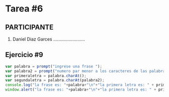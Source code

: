 # Tarea #6

## PARTICIPANTE
1. Daniel Diaz Garces .........................

## Ejercicio #9

```javascript
var palabra = prompt("ingrese una frase ");
var palabra2 = prompt("numero par menor a los caracteres de las palabras ");
var primeraletra = palabra.charAt();
var segundaletra = palabra.charAt(palabra2);
console.log("la frase es: "+palabra+"\n"+"la primera letra es: " + primeraletra + "\n" +"el numero par ingresado es: "+palabra2+ "\n" +   "el caracter en esta posicion corresponde a la letra: " + segundaletra);
window.alert("la frase es: "+palabra+"\n"+"la primera letra es: " + primeraletra + "\n" +"el numero par ingresado es: "+palabra2+ "\n" +   "el caracter en esta posicion corresponde a la letra: " + segundaletra);
```